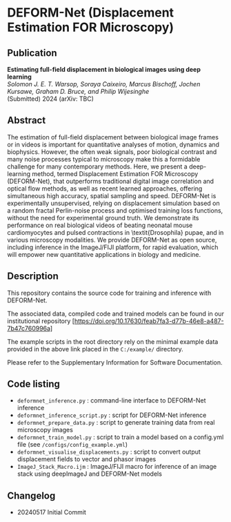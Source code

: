 # DEFORM-Net (Displacement Estimation FOR Microscopy)

## Publication

**Estimating full-field displacement in biological images using deep learning**   
*Solomon J. E. T. Warsop, Soraya Caixeiro, Marcus Bischoff, Jochen Kursawe, Graham D. Bruce, and Philip Wijesinghe*  
(Submitted) 2024 (arXiv: TBC)

## Abstract

The estimation of full-field displacement between biological image frames or in videos is important for quantitative analyses of motion, dynamics and biophysics.
However, the often weak signals, poor biological contrast and many noise processes typical to microscopy make this a formidable challenge for many contemporary methods.
Here, we present a deep-learning method, termed Displacement Estimation FOR Microscopy (DEFORM-Net), that outperforms traditional digital image correlation and optical flow methods, as well as recent learned approaches, offering simultaneous high accuracy, spatial sampling and speed.
DEFORM-Net is experimentally unsupervised, relying on displacement simulation based on a random fractal Perlin-noise process and optimised training loss functions, without the need for experimental ground truth.
We demonstrate its performance on real biological videos of beating neonatal mouse cardiomyocytes and pulsed contractions in \textit{Drosophila} pupae, and in various microscopy modalities.
We provide DEFORM-Net as open source, including inference in the ImageJ/FIJI platform, for rapid evaluation, which will empower new quantitative applications in biology and medicine.


## Description

This repository contains the source code for training and inference with DEFORM-Net.

The associated data, compiled code and trained models can be found in our institutional repository [https://doi.org/10.17630/feab7fa3-d77b-46e8-a487-7b47c760996a]

The example scripts in the root directory rely on the minimal example data provided in the above link placed in the ```C:/example/``` directory.

Please refer to the Supplementary Information for Software Documentation.


## Code listing

- `deformnet_inference.py` : command-line interface to DEFORM-Net inference
- `deformnet_inference_script.py` : script for DEFORM-Net inference
- `deformnet_prepare_data.py` : script to generate training data from real microscopy images
- `deformnet_train_model.py` : script to train a model based on a config.yml file (see `/configs/config_example.yml`)
- `deformnet_visualise_displacements.py` : script to convert output displacement fields to vector and phasor images
- `ImageJ_Stack_Macro.ijm` : ImageJ/FIJI macro for inference of an image stack using deepImageJ and DEFORM-Net models

## Changelog

- 20240517 Initial Commit
